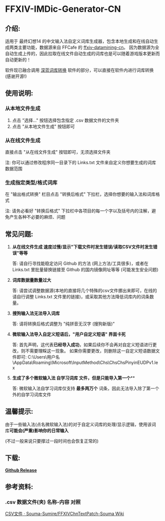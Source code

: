 # FFXIV-IMDic-Generator-CN

## **介绍:**

适用于 最终幻想14 的中文输入法自定义词库生成器，包含本地生成和在线自动生成两类主要功能，数据源来自 FFCafe 的 [ffxiv-datamining-cn](https://github.com/thewakingsands/ffxiv-datamining-cn)。
因为数据源为全自动生成上传的，因此拉取在线文件自动生成的词库也是可以随着游戏版本更新而自动更新的！

软件现已融合调用 [深蓝词库转换](https://github.com/studyzy/imewlconverter) 软件的部分，可以直接在软件内进行词库转换 (感谢开源!)



## **使用说明:**

### **从本地文件生成**

1. 点击 "选择..." 按钮选择包含指定 .csv 数据文件的文件夹
2. 点击 "从本地文件生成" 按钮即可

### **从在线文件生成**

直接点击 "从在线文件生成" 按钮即可，无须选择文件夹

注: 你可以通过修改程序同一目录下的 Links.txt 文件来自定义你想要生成的词库数据范围

### **生成指定类型/格式词库**

在 "输出格式转换" 栏目点击 "转换后格式" 下拉栏，选择你想要的输入法和词库格式

注: 请务必看好 "转换后格式" 下拉栏中各项目的每一个字以及括号内的注解，避免产生各种不必要的麻烦、问题



## **常见问题:**

1. **从在线文件生成 速度过慢/显示"下载文件时发生错误/读取CSV文件时发生错误"等等**

    答: 请自行寻找能稳定访问 Github 的方法 (网上方法/工具很多)，或者在 Links.txt 里批量替换链接至 Github 的国内镜像网址等等 (可能发生安全问题)

2. **词库数据量数量过大**

    答: 请尝试调整数据源(本地的直接将几个特殊的csv文件挪出来即可，在线的请自行调整 Links.txt 文件里的链接)，或采取其他方法降低词库内的词条数量。

3. **搜狗输入法无法导入词库**

    答: 请将转换后格式调整为 "纯拼音无汉字 (搜狗新版)"

4. **微软输入法导入自定义短语后，"用户自定义短语" 界面卡死**

    答: 首先声明，这代表**已经导入成功**，如果后续你不会再对自定义短语进行更改，则不需要理睬这一现象。
    如果你需要更改，则删除这一自定义短语数据文件即可:
    C:\Users\用户名\AppData\Roaming\Microsoft\InputMethod\Chs\ChsChsPinyinEUDPv1.lex

5. **生成了多个微软输入法 自学习词库 文件，但是只能导入第一个****

    答: 微软输入法自学习词库仅支持 **最多两万个** 词条，因此无法导入除了第一个外的自学习词库文件



## **温馨提示:**

由于一些输入法(点名微软输入法)的对于自定义词库的处理/显示逻辑，使用该词库**可能会(严重)影响你的日常输入** 

(不过一般来说只要撑过一段时间也会恢复正常的)



## **下载:**

**[Github Release](https://github.com/AtmoOmen/FFXIV-IMDic-Generator-CN/releases)**



## **参考资料:**

### **.csv 数据文件(夹) 名称-内容 对照**

[CSV文件 · Souma-Sumire/FFXIVChnTextPatch-Souma Wiki](https://github.com/Souma-Sumire/FFXIVChnTextPatch-Souma/wiki/CSV文件)
